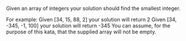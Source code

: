 Given an array of integers your solution should find the smallest integer.

For example:
Given [34, 15, 88, 2] your solution will return 2
Given [34, -345, -1, 100] your solution will return -345
You can assume, for the purpose of this kata, that the supplied array will not be empty.